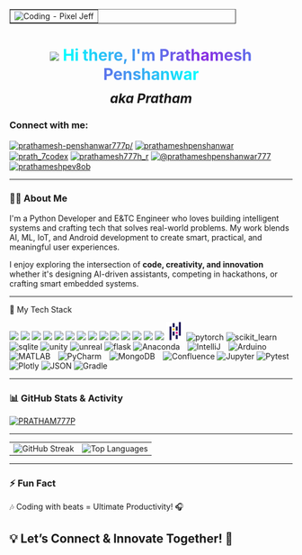 <table align="center" border="1" cellspacing="0" cellpadding="10" style="border-collapse: collapse; width: 80%;">
  <tr>
    <td align="center">
      <img 
        src="https://github.com/user-attachments/assets/d60cb7d9-c445-4617-ae82-6b36904897bf" 
        alt="Coding - Pixel Jeff" 
        width="100%" 
        style="display: block; margin: 0 auto;" 
      />
    </td>
  </tr>
</table>


<h1 align="center">
  <img src="https://media.giphy.com/media/hvRJCLFzcasrR4ia7z/giphy.gif" width="30px" />
  <span style="background: linear-gradient(to right, #00FFFF, #8A2BE2, #00FFFF); -webkit-background-clip: text; color: transparent; font-weight: 700;">
    Hi there, I'm Prathamesh Penshanwar
      </span><br/>
  <sub><em>aka Pratham</em></sub>
</h2>
  </span>

<h3 align="left">Connect with me:</h3>
<p align="left">
<a href="https://linkedin.com/in/prathamesh-penshanwar777p/" target="blank"><img align="center" src="https://raw.githubusercontent.com/rahuldkjain/github-profile-readme-generator/master/src/images/icons/Social/linked-in-alt.svg" alt="prathamesh-penshanwar777p/" height="30" width="40" /></a>
<a href="https://kaggle.com/prathameshpenshanwar" target="blank"><img align="center" src="https://raw.githubusercontent.com/rahuldkjain/github-profile-readme-generator/master/src/images/icons/Social/kaggle.svg" alt="prathameshpenshanwar" height="30" width="40" /></a>
<a href="https://www.codechef.com/users/prath_7codex" target="blank"><img align="center" src="https://cdn.jsdelivr.net/npm/simple-icons@3.1.0/icons/codechef.svg" alt="prath_7codex" height="30" width="40" /></a>
<a href="https://www.hackerrank.com/prathamesh777h_r" target="blank"><img align="center" src="https://raw.githubusercontent.com/rahuldkjain/github-profile-readme-generator/master/src/images/icons/Social/hackerrank.svg" alt="prathamesh777h_r" height="30" width="40" /></a>
<a href="https://www.hackerearth.com/@prathameshpenshanwar777" target="blank"><img align="center" src="https://raw.githubusercontent.com/rahuldkjain/github-profile-readme-generator/master/src/images/icons/Social/hackerearth.svg" alt="@prathameshpenshanwar777" height="30" width="40" /></a>
<a href="https://auth.geeksforgeeks.org/user/prathameshpev8ob" target="blank"><img align="center" src="https://raw.githubusercontent.com/rahuldkjain/github-profile-readme-generator/master/src/images/icons/Social/geeks-for-geeks.svg" alt="prathameshpev8ob" height="30" width="40" /> </a>
</p>

---

### 👦🏻 About Me

I'm a Python Developer and E&TC Engineer who loves building intelligent systems and crafting tech that solves real-world problems. My work blends AI, ML, IoT, and Android development to create smart, practical, and meaningful user experiences.

I enjoy exploring the intersection of **code, creativity, and innovation** whether it's designing AI-driven assistants, competing in hackathons, or crafting smart embedded systems.

---

🧰 My Tech Stack
<p align="left">
  <img src="https://skillicons.dev/icons?i=python&theme=light" width="32px"/> 
  <img src="https://skillicons.dev/icons?i=cpp&theme=light" width="32px"/> 
  <img src="https://skillicons.dev/icons?i=kotlin&theme=light" width="32px"/> 
  <img src="https://skillicons.dev/icons?i=vscode&theme=light" width="32px"/>
  <img src="https://skillicons.dev/icons?i=androidstudio&theme=light" width="32px"/>
  <img src="https://skillicons.dev/icons?i=git&theme=light" width="32px"/>
  <img src="https://skillicons.dev/icons?i=github&theme=light" width="32px"/>
  <img src="https://skillicons.dev/icons?i=docker&theme=light" width="32px"/>
  <img src="https://skillicons.dev/icons?i=azure&theme=light" width="32px"/>
  <img src="https://skillicons.dev/icons?i=aws&theme=light" width="32px"/>
  <img src="https://skillicons.dev/icons?i=linux&theme=light" width="32px"/>
  <img src="https://skillicons.dev/icons?i=opencv&theme=light" width="32px"/>
  <img src="https://skillicons.dev/icons?i=mysql&theme=light" width="32px"/>
  <img src="https://img.shields.io/badge/SQL-336791?style=flat&logo=postgresql&logoColor=white" height="32px"/>
  <img src="https://raw.githubusercontent.com/devicons/devicon/master/icons/pandas/pandas-original.svg" alt="pandas" width="32px"/>
  <img src="https://www.vectorlogo.zone/logos/pytorch/pytorch-icon.svg" alt="pytorch" width="32px"/>
  <img src="https://upload.wikimedia.org/wikipedia/commons/0/05/Scikit_learn_logo_small.svg" alt="scikit_learn" width="32px"/>
  <img src="https://www.vectorlogo.zone/logos/sqlite/sqlite-icon.svg" alt="sqlite" width="32px"/>
  <img src="https://www.vectorlogo.zone/logos/unity3d/unity3d-icon.svg" alt="unity" width="32px"/>
  <img src="https://raw.githubusercontent.com/kenangundogan/fontisto/036b7eca71aab1bef8e6a0518f7329f13ed62f6b/icons/svg/brand/unreal-engine.svg" alt="unreal" width="32px"/>
  <img src="https://cdn.jsdelivr.net/gh/devicons/devicon/icons/flask/flask-original.svg" alt="flask" width="32px"/>
  <img src="https://cdn.jsdelivr.net/gh/devicons/devicon@latest/icons/anaconda/anaconda-original.svg" width="32px" alt="Anaconda" style="margin-right: 10px;" />     
  <img src="https://cdn.jsdelivr.net/gh/devicons/devicon@latest/icons/intellij/intellij-original.svg" width="32px" alt="IntelliJ" style="margin-right:10px;" />
  <img src="https://cdn.jsdelivr.net/gh/devicons/devicon@latest/icons/arduino/arduino-plain-wordmark.svg" width="32px" alt="Arduino" style="margin-right:10px;" />
  <img src="https://cdn.jsdelivr.net/gh/devicons/devicon@latest/icons/matlab/matlab-original.svg" width="32px" alt="MATLAB" style="margin-right:10px;" />
  <img src="https://cdn.jsdelivr.net/gh/devicons/devicon@latest/icons/pycharm/pycharm-original.svg" width="32px" alt="PyCharm" style="margin-right:10px;" />
  <img src="https://cdn.jsdelivr.net/gh/devicons/devicon@latest/icons/mongodb/mongodb-original-wordmark.svg" width="32px" alt="MongoDB" style="margin-right:10px;" />
  <img src="https://cdn.jsdelivr.net/gh/devicons/devicon@latest/icons/confluence/confluence-original-wordmark.svg" width="32px" alt="Confluence"/>
  <img src="https://cdn.jsdelivr.net/gh/devicons/devicon@latest/icons/jupyter/jupyter-original-wordmark.svg" width="32px" alt="Jupyter"/>
  <img src="https://cdn.jsdelivr.net/gh/devicons/devicon@latest/icons/pytest/pytest-original-wordmark.svg" width="32px" alt="Pytest"/>
  <img src="https://cdn.jsdelivr.net/gh/devicons/devicon@latest/icons/plotly/plotly-original-wordmark.svg" width="32px" alt="Plotly"/>
  <img src="https://cdn.jsdelivr.net/gh/devicons/devicon@latest/icons/json/json-original.svg" width="32px" alt="JSON"/>
  <img src="https://cdn.jsdelivr.net/gh/devicons/devicon@latest/icons/gradle/gradle-original-wordmark.svg" width="32px" alt="Gradle"/>  
</p>

---

### 📊 GitHub Stats & Activity

<p align="left"> <a href="https://github.com/ryo-ma/github-profile-trophy"><img src="https://github-profile-trophy.vercel.app/?username=PRATHAM777P" alt="PRATHAM777P" /></a> </p>

---

<table>
  <tr>
    <td align="center">
      <img width="100%" src="https://streak-stats.demolab.com?user=PRATHAM777P&theme=react&border_radius=10&ring=ffffff&fire=ff6b6b&currStreakLabel=ffffff&sideLabels=ffffff&dates=ffffff&stroke=ffffff" alt="GitHub Streak" />
    </td>
    <td align="center">
      <img width="100%" src="https://github-readme-stats.vercel.app/api/top-langs/?username=PRATHAM777P&layout=compact&theme=react&langs_count=8&border_color=ffffff&border_radius=10" alt="Top Languages" />
    </td>
  </tr>
</table>

---

### ⚡ Fun Fact

🎶 Coding with beats = Ultimate Productivity! 🎧  

💡 Let’s Connect & Innovate Together! 🌟
---
